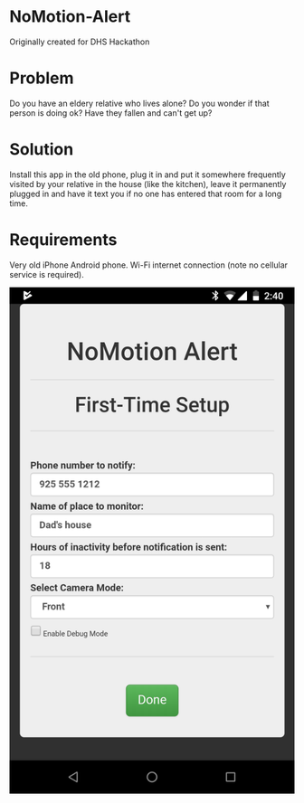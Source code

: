 # NoMotion-Alert
Originally created for DHS Hackathon 

# Problem
Do you have an eldery relative who lives alone? Do you wonder if that person is doing ok? Have they fallen and can't get up? 

# Solution
Install this app in the old phone, plug it in and put it somewhere frequently visited by your relative in the house (like the kitchen), leave it permanently plugged in and have it text you if no one has entered that room for a long time. 

# Requirements
Very old iPhone Android phone. Wi-Fi internet connection (note no cellular service is required).

![alt text](screenshots/settings.png "Settings Page")
